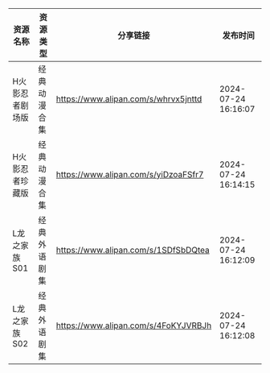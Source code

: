 | 资源名称     | 资源类型   | 分享链接                                 | 发布时间                |
| -------- | ------ | ------------------------------------ | ------------------- |
| H火影忍者剧场版 | 经典动漫合集 | https://www.alipan.com/s/whrvx5jnttd | 2024-07-24 16:16:07 |
| H火影忍者珍藏版 | 经典动漫合集 | https://www.alipan.com/s/yiDzoaFSfr7 | 2024-07-24 16:14:15 |
| L龙之家族S01 | 经典外语剧集 | https://www.alipan.com/s/1SDfSbDQtea | 2024-07-24 16:12:09 |
| L龙之家族S02 | 经典外语剧集 | https://www.alipan.com/s/4FoKYJVRBJh | 2024-07-24 16:12:08 |

